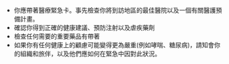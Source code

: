 [Title]: # (醫學的)
[Difficulty]: # (初學者)
[Order]: # (4)

* 你應帶著醫療緊急卡。事先檢查你將到訪地區的最佳醫院以及一個有關醫護預備計畫。
* 確認你得到正確的健康建議、預防注射以及虐疾藥劑
* 檢查任何需要的重要藥品有帶著
* 如果你有任何健康上的顧慮可能變得更為嚴重(例如哮喘、糖尿病)，請知會你的組織和旅伴，以及他們應如何在緊急中因對此狀況。